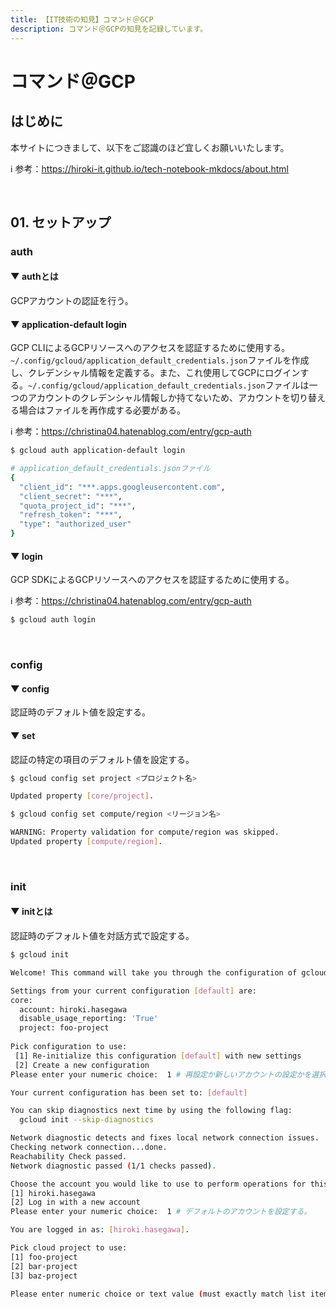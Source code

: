 ```yaml
---
title: 【IT技術の知見】コマンド＠GCP
description: コマンド＠GCPの知見を記録しています。
---
```


# コマンド＠GCP

## はじめに

本サイトにつきまして、以下をご認識のほど宜しくお願いいたします。

ℹ️ 参考：https://hiroki-it.github.io/tech-notebook-mkdocs/about.html

<br>

## 01. セットアップ

### auth

#### ▼ authとは

GCPアカウントの認証を行う。

#### ▼ application-default login

GCP CLIによるGCPリソースへのアクセスを認証するために使用する。```~/.config/gcloud/application_default_credentials.json```ファイルを作成し、クレデンシャル情報を定義する。また、これ使用してGCPにログインする。```~/.config/gcloud/application_default_credentials.json```ファイルは一つのアカウントのクレデンシャル情報しか持てないため、アカウントを切り替える場合はファイルを再作成する必要がある。

ℹ️ 参考：https://christina04.hatenablog.com/entry/gcp-auth

```bash
$ gcloud auth application-default login
```

```bash
# application_default_credentials.jsonファイル
{
  "client_id": "***.apps.googleusercontent.com",
  "client_secret": "***",
  "quota_project_id": "***",
  "refresh_token": "***",
  "type": "authorized_user"
}
```

#### ▼ login

GCP SDKによるGCPリソースへのアクセスを認証するために使用する。

ℹ️ 参考：https://christina04.hatenablog.com/entry/gcp-auth

```bash
$ gcloud auth login
```

<br>

### config

#### ▼ config

認証時のデフォルト値を設定する。

#### ▼ set

認証の特定の項目のデフォルト値を設定する。

```bash
$ gcloud config set project <プロジェクト名>

Updated property [core/project].
```
```bash
$ gcloud config set compute/region <リージョン名>

WARNING: Property validation for compute/region was skipped.
Updated property [compute/region].
```

<br>

### init

#### ▼ initとは

認証時のデフォルト値を対話方式で設定する。

```bash
$ gcloud init

Welcome! This command will take you through the configuration of gcloud.

Settings from your current configuration [default] are:
core:
  account: hiroki.hasegawa
  disable_usage_reporting: 'True'
  project: foo-project
  
Pick configuration to use:
 [1] Re-initialize this configuration [default] with new settings 
 [2] Create a new configuration
Please enter your numeric choice:  1 # 再設定か新しいアカウントの設定かを選択する。

Your current configuration has been set to: [default]

You can skip diagnostics next time by using the following flag:
  gcloud init --skip-diagnostics

Network diagnostic detects and fixes local network connection issues.
Checking network connection...done.                                                                                                                                        
Reachability Check passed.
Network diagnostic passed (1/1 checks passed).

Choose the account you would like to use to perform operations for this configuration:
[1] hiroki.hasegawa
[2] Log in with a new account
Please enter your numeric choice:  1 # デフォルトのアカウントを設定する。

You are logged in as: [hiroki.hasegawa].

Pick cloud project to use: 
[1] foo-project
[2] bar-project
[3] baz-project

Please enter numeric choice or text value (must exactly match list item): 3 # デフォルトのプロジェクト名を設定する。
```

<br>
